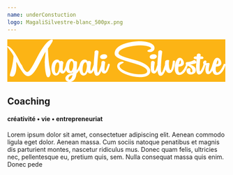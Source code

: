 ```yaml
---
name: underConstuction
logo: MagaliSilvestre-blanc_500px.png
---
```



![Magali Silvestre](MagaliSilvestre_fondJaune-500px.png)

## Coaching
#### créativité • vie • entrepreneuriat

Lorem ipsum dolor sit amet, consectetuer adipiscing elit. Aenean commodo ligula eget dolor. Aenean massa. Cum sociis natoque penatibus et magnis dis parturient montes, nascetur ridiculus mus. Donec quam felis, ultricies nec, pellentesque eu, pretium quis, sem. Nulla consequat massa quis enim. Donec pede
